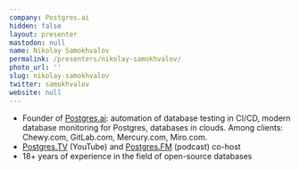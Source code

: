 ```yaml
---
company: Postgres.ai
hidden: false
layout: presenter
mastodon: null
name: Nikolay Samokhvalov
permalink: /presenters/nikolay-samokhvalov/
photo_url: ''
slug: nikolay-samokhvalov
twitter: samokhvalov
website: null
---
```


- Founder of [Postgres.ai](https://postgres.ai): automation of database testing in CI/CD, modern database monitoring for Postgres, databases in clouds. Among clients: Chewy.com, GitLab.com, Mercury.com, Miro.com.
- [Postgres.TV](http://Postgres.TV) (YouTube) and [Postgres.FM](https://Postgres.FM) (podcast) co-host
- 18+ years of experience in the field of open-source databases
